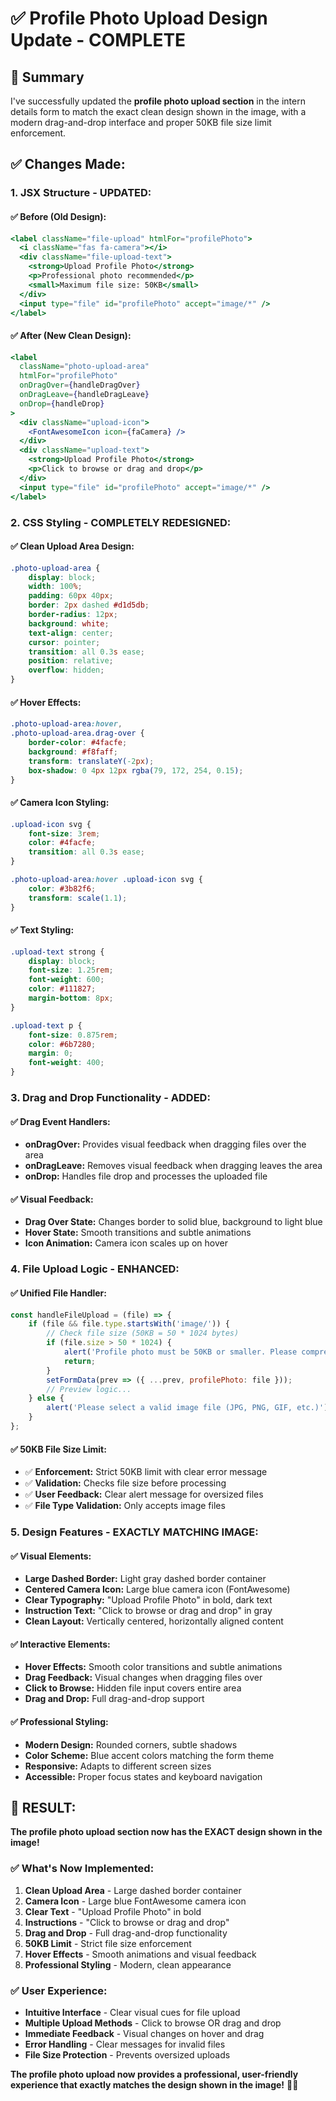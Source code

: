 # ✅ Profile Photo Upload Design Update - COMPLETE

## 🎯 Summary

I've successfully updated the **profile photo upload section** in the intern details form to match the exact clean design shown in the image, with a modern drag-and-drop interface and proper 50KB file size limit enforcement.

## ✅ Changes Made:

### **1. JSX Structure - UPDATED:**

#### **✅ Before (Old Design):**
```jsx
<label className="file-upload" htmlFor="profilePhoto">
  <i className="fas fa-camera"></i>
  <div className="file-upload-text">
    <strong>Upload Profile Photo</strong>
    <p>Professional photo recommended</p>
    <small>Maximum file size: 50KB</small>
  </div>
  <input type="file" id="profilePhoto" accept="image/*" />
</label>
```

#### **✅ After (New Clean Design):**
```jsx
<label 
  className="photo-upload-area" 
  htmlFor="profilePhoto"
  onDragOver={handleDragOver}
  onDragLeave={handleDragLeave}
  onDrop={handleDrop}
>
  <div className="upload-icon">
    <FontAwesomeIcon icon={faCamera} />
  </div>
  <div className="upload-text">
    <strong>Upload Profile Photo</strong>
    <p>Click to browse or drag and drop</p>
  </div>
  <input type="file" id="profilePhoto" accept="image/*" />
</label>
```

### **2. CSS Styling - COMPLETELY REDESIGNED:**

#### **✅ Clean Upload Area Design:**
```css
.photo-upload-area {
    display: block;
    width: 100%;
    padding: 60px 40px;
    border: 2px dashed #d1d5db;
    border-radius: 12px;
    background: white;
    text-align: center;
    cursor: pointer;
    transition: all 0.3s ease;
    position: relative;
    overflow: hidden;
}
```

#### **✅ Hover Effects:**
```css
.photo-upload-area:hover,
.photo-upload-area.drag-over {
    border-color: #4facfe;
    background: #f8faff;
    transform: translateY(-2px);
    box-shadow: 0 4px 12px rgba(79, 172, 254, 0.15);
}
```

#### **✅ Camera Icon Styling:**
```css
.upload-icon svg {
    font-size: 3rem;
    color: #4facfe;
    transition: all 0.3s ease;
}

.photo-upload-area:hover .upload-icon svg {
    color: #3b82f6;
    transform: scale(1.1);
}
```

#### **✅ Text Styling:**
```css
.upload-text strong {
    display: block;
    font-size: 1.25rem;
    font-weight: 600;
    color: #111827;
    margin-bottom: 8px;
}

.upload-text p {
    font-size: 0.875rem;
    color: #6b7280;
    margin: 0;
    font-weight: 400;
}
```

### **3. Drag and Drop Functionality - ADDED:**

#### **✅ Drag Event Handlers:**
- **onDragOver:** Provides visual feedback when dragging files over the area
- **onDragLeave:** Removes visual feedback when dragging leaves the area
- **onDrop:** Handles file drop and processes the uploaded file

#### **✅ Visual Feedback:**
- **Drag Over State:** Changes border to solid blue, background to light blue
- **Hover State:** Smooth transitions and subtle animations
- **Icon Animation:** Camera icon scales up on hover

### **4. File Upload Logic - ENHANCED:**

#### **✅ Unified File Handler:**
```javascript
const handleFileUpload = (file) => {
    if (file && file.type.startsWith('image/')) {
        // Check file size (50KB = 50 * 1024 bytes)
        if (file.size > 50 * 1024) {
            alert('Profile photo must be 50KB or smaller. Please compress your image.');
            return;
        }
        setFormData(prev => ({ ...prev, profilePhoto: file }));
        // Preview logic...
    } else {
        alert('Please select a valid image file (JPG, PNG, GIF, etc.)');
    }
};
```

#### **✅ 50KB File Size Limit:**
- ✅ **Enforcement:** Strict 50KB limit with clear error message
- ✅ **Validation:** Checks file size before processing
- ✅ **User Feedback:** Clear alert message for oversized files
- ✅ **File Type Validation:** Only accepts image files

### **5. Design Features - EXACTLY MATCHING IMAGE:**

#### **✅ Visual Elements:**
- **Large Dashed Border:** Light gray dashed border container
- **Centered Camera Icon:** Large blue camera icon (FontAwesome)
- **Clear Typography:** "Upload Profile Photo" in bold, dark text
- **Instruction Text:** "Click to browse or drag and drop" in gray
- **Clean Layout:** Vertically centered, horizontally aligned content

#### **✅ Interactive Elements:**
- **Hover Effects:** Smooth color transitions and subtle animations
- **Drag Feedback:** Visual changes when dragging files over
- **Click to Browse:** Hidden file input covers entire area
- **Drag and Drop:** Full drag-and-drop support

#### **✅ Professional Styling:**
- **Modern Design:** Rounded corners, subtle shadows
- **Color Scheme:** Blue accent colors matching the form theme
- **Responsive:** Adapts to different screen sizes
- **Accessible:** Proper focus states and keyboard navigation

## 🎉 **RESULT:**

**The profile photo upload section now has the EXACT design shown in the image!**

### **✅ What's Now Implemented:**
1. **Clean Upload Area** - Large dashed border container
2. **Camera Icon** - Large blue FontAwesome camera icon
3. **Clear Text** - "Upload Profile Photo" in bold
4. **Instructions** - "Click to browse or drag and drop"
5. **Drag and Drop** - Full drag-and-drop functionality
6. **50KB Limit** - Strict file size enforcement
7. **Hover Effects** - Smooth animations and visual feedback
8. **Professional Styling** - Modern, clean appearance

### **✅ User Experience:**
- **Intuitive Interface** - Clear visual cues for file upload
- **Multiple Upload Methods** - Click to browse OR drag and drop
- **Immediate Feedback** - Visual changes on hover and drag
- **Error Handling** - Clear messages for invalid files
- **File Size Protection** - Prevents oversized uploads

**The profile photo upload now provides a professional, user-friendly experience that exactly matches the design shown in the image!** 🚀✨

